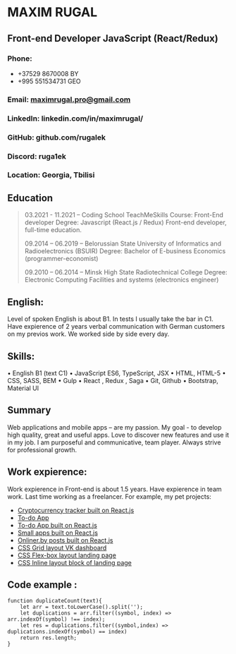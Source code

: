 # MAXIM RUGAL

## Front-end Developer JavaScript (React/Redux)

### Phone:

- +37529 8670008 BY
- +995 551534731 GEO

### Email: maximrugal.pro@gmail.com

### LinkedIn: linkedin.com/in/maximrugal/

### GitHub: github.com/rugalek

### Discord: ruga1ek

### Location: Georgia, Tbilisi

## Education

> 03.2021 - 11.2021 – Coding School TeachMeSkills
> Course: Front-End developer
> Degree: Javascript (React.js / Redux) Front-end developer, full-time education.
>
> 09.2014 – 06.2019 – Belorussian State University of Informatics and Radioelectronics (BSUIR)
> Degree: Bachelor of E-business Economics (programmer-economist)
>
> 09.2010 – 06.2014 – Minsk High State Radiotechnical College
> Degree: Electronic Computing Facilities and systems (electronics engineer)

## English:

Level of spoken English is about B1. In tests I usually take the bar in C1.
Have expierence of 2 years verbal communication with German customers on my previos work. We worked side by side every day.

## Skills:

• English B1 (text C1)
• JavaScript ES6, TypeScript, JSX
• HTML, HTML-5
• CSS, SASS, BEM
• Gulp
• React , Redux , Saga
• Git, Github
• Bootstrap, Material UI

## Summary

Web applications and mobile apps – are my passion.
My goal - to develop high quality, great and useful apps.
Love to discover new features and use it in my job.
I am purposeful and communicative, team player.
Always strive for professional growth.

## Work expierence:

Work expierence in Front-end is about 1.5 years. Have expierence in team work. Last time working as a freelancer. For example, my pet projects:

- [Cryptocurrency tracker built on React.js](https://rugalek.github.io/crypto/)
- [To-do App](https://rugalek.github.io/TODO-APP/)
- [To-do App built on React.js](https://github.com/rugalek/React_To-Do)
- [Small apps built on React.js](https://github.com/rugalek/react_timer_clock_emoji_counter)
- [Onliner.by posts built on React.js](https://github.com/rugalek/react-posts)
- [CSS Grid layout VK dashboard ](https://rugalek.github.io/grid_app/)
- [CSS Flex-box layout landing page](https://rugalek.github.io/flex_box/)
- [CSS Inline layout block of landing page](https://rugalek.github.io/lesson2/)

## Code example :

```
function duplicateCount(text){
    let arr = text.toLowerCase().split('');
    let duplications = arr.filter((symbol, index) => arr.indexOf(symbol) !== index);
    let res = duplications.filter((symbol,index) => duplications.indexOf(symbol) == index)
    return res.length;
}
```
